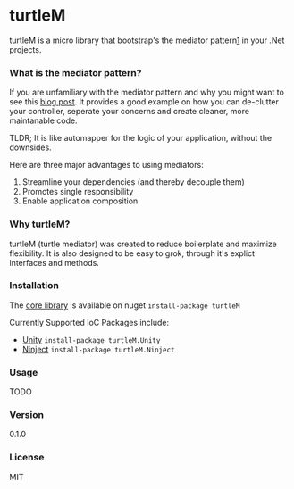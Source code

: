 # turtleM

turtleM is a micro library that bootstrap's the mediator pattern[1] in your .Net projects.

### What is the mediator pattern?
If you are unfamiliary with the mediator pattern and why you might want to see this [blog post]. It provides a good example on how you can de-clutter your controller, seperate your concerns and create cleaner, more maintanable code.

TLDR; It is like automapper for the logic of your application, without the downsides.

Here are three major advantages to using mediators:
1. Streamline your dependencies (and thereby decouple them)
2. Promotes single responsibility 
3. Enable application composition

### Why turtleM?
turtleM (turtle mediator) was created to reduce boilerplate and maximize flexibility. It is also designed to be easy to grok, through it's explict interfaces and methods.

### Installation
The [core library] is available on nuget `install-package turtleM`

Currently Supported IoC Packages include:
- [Unity] `install-package turtleM.Unity`
- [Ninject] `install-package turtleM.Ninject`

### Usage

TODO

### Version
0.1.0

### License
MIT

[1]:https://en.wikipedia.org/?title=Mediator_pattern
[blog post]:https://lostechies.com/jimmybogard/2013/12/19/put-your-controllers-on-a-diet-posts-and-commands/
[core library]:https://www.nuget.org/packages/turtleM/
[Unity]:https://www.nuget.org/packages/turtleM.Unity/
[Ninject]:https://www.nuget.org/packages/turtleM.Ninject/

